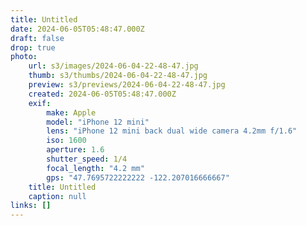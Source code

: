 ```yaml
---
title: Untitled
date: 2024-06-05T05:48:47.000Z
draft: false
drop: true
photo:
    url: s3/images/2024-06-04-22-48-47.jpg
    thumb: s3/thumbs/2024-06-04-22-48-47.jpg
    preview: s3/previews/2024-06-04-22-48-47.jpg
    created: 2024-06-05T05:48:47.000Z
    exif:
        make: Apple
        model: "iPhone 12 mini"
        lens: "iPhone 12 mini back dual wide camera 4.2mm f/1.6"
        iso: 1600
        aperture: 1.6
        shutter_speed: 1/4
        focal_length: "4.2 mm"
        gps: "47.7695722222222 -122.207016666667"
    title: Untitled
    caption: null
links: []
---
```

